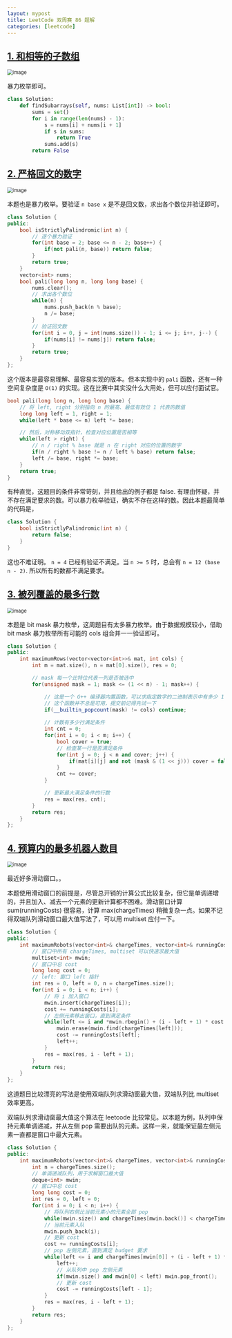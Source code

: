 ```yaml
---
layout: mypost
title: LeetCode 双周赛 86 题解
categories: [leetcode]
---
```


## [1. 和相等的子数组](https://leetcode.cn/problems/find-subarrays-with-equal-sum/)

<img src="../../posts/2022-leetcode/lc-bwk-86-p1.png" alt="image" style="zoom:80%;" />

暴力枚举即可。

```py
class Solution:
    def findSubarrays(self, nums: List[int]) -> bool:
        sums = set()
        for i in range(len(nums) - 1):
            s = nums[i] + nums[i + 1]
            if s in sums:
                return True
            sums.add(s)
        return False
```

## [2. 严格回文的数字](https://leetcode.cn/problems/strictly-palindromic-number/)

<img src="../../posts/2022-leetcode/lc-bwk-86-p2.png" alt="image" style="zoom:80%;" />

本题也是暴力枚举。要验证 `n base x` 是不是回文数，求出各个数位并验证即可。

```cpp
class Solution {
public:
    bool isStrictlyPalindromic(int n) {
        // 逐个暴力验证
        for(int base = 2; base <= n - 2; base++) {
            if(not pali(n, base)) return false;
        }
        return true;
    }
    vector<int> nums;
    bool pali(long long n, long long base) {
        nums.clear();
        // 求出各个数位
        while(n) {
            nums.push_back(n % base);
            n /= base;
        }
        // 验证回文数
        for(int i = 0, j = int(nums.size()) - 1; i <= j; i++, j--) {
            if(nums[i] != nums[j]) return false;
        }
        return true;
    }
};
```

这个版本是最容易理解、最容易实现的版本。但本实现中的 `pali` 函数，还有一种空间复杂度是 `O(1)` 的实现。这在比赛中其实没什么大用处，但可以应付面试官。

```cpp
bool pali(long long n, long long base) {
    // 将 left, right 分别指向 n 的最高、最低有效位 1 代表的数值
    long long left = 1, right = 1;
    while(left * base <= n) left *= base;

    // 然后，对称移动双指针，检查对应位置是否相等
    while(left > right) {
        // n / right % base 就是 n 在 right 对应的位置的数字
        if(n / right % base != n / left % base) return false;
        left /= base, right *= base;
    }
    return true;
}
```

有种直觉，这题目的条件非常苛刻，并且给出的例子都是 false. 有理由怀疑，并不存在满足要求的数。可以暴力枚举验证，确实不存在这样的数。因此本题最简单的代码是，

```cpp
class Solution {
    bool isStrictlyPalindromic(int n) {
        return false;
    }
}
```

这也不难证明。 `n = 4` 已经有验证不满足。当 `n >= 5` 时，总会有 `n = 12 (base n - 2)`. 所以所有的数都不满足要求。

## [3. 被列覆盖的最多行数](https://leetcode.cn/problems/maximum-rows-covered-by-columns/)

<img src="../../posts/2022-leetcode/lc-bwk-86-p3.png" alt="image" style="zoom:80%;" />

本题是 bit mask 暴力枚举，这周题目有太多暴力枚举。由于数据规模较小，借助 bit mask 暴力枚举所有可能的 cols 组合并一一验证即可。

```cpp
class Solution {
public:
    int maximumRows(vector<vector<int>>& mat, int cols) {
        int m = mat.size(), n = mat[0].size(), res = 0;

        // mask 每一个比特位代表一列是否被选中
        for(unsigned mask = 1; mask <= (1 << n) - 1; mask++) {

            // 这是一个 G++ 编译器内置函数，可以求指定数字的二进制表示中有多少 1
            // 这个函数并不总是可用，提交前记得先试一下
            if(__builtin_popcount(mask) != cols) continue;
            
            // 计数有多少行满足条件
            int cnt = 0;
            for(int i = 0; i < m; i++) {
                bool cover = true;
                // 检查某一行是否满足条件
                for(int j = 0; j < n and cover; j++) {
                    if(mat[i][j] and not (mask & (1 << j))) cover = false;
                }
                cnt += cover;
            }

            // 更新最大满足条件的行数
            res = max(res, cnt);
        }
        return res;
    }
};
```

## [4. 预算内的最多机器人数目](https://leetcode.cn/problems/maximum-number-of-robots-within-budget/)

<img src="../../posts/2022-leetcode/lc-bwk-86-p4.png" alt="image" style="zoom:80%;" />

最近好多滑动窗口。。

本题使用滑动窗口的前提是，尽管总开销的计算公式比较复杂，但它是单调递增的，并且加入、减去一个元素的更新计算都不困难。滑动窗口计算 sum(runningCosts) 很容易，计算 max(chargeTimes) 稍微复杂一点。如果不记得双端队列滑动窗口最大值写法了，可以用 multiset 应付一下。

```cpp
class Solution {
public:
    int maximumRobots(vector<int>& chargeTimes, vector<int>& runningCosts, long long budget) {
        // 窗口中所有 chargeTimes, multiset 可以快速求最大值
        multiset<int> mwin;
        // 窗口中总 cost
        long long cost = 0;
        // left: 窗口 left 指针
        int res = 0, left = 0, n = chargeTimes.size();
        for(int i = 0; i < n; i++) {
            // 将 i 加入窗口
            mwin.insert(chargeTimes[i]);
            cost += runningCosts[i];
            // 左侧元素移出窗口，直到满足条件
            while(left <= i and *mwin.rbegin() + (i - left + 1) * cost > budget) {
                mwin.erase(mwin.find(chargeTimes[left]));
                cost -= runningCosts[left];
                left++;
            }
            res = max(res, i - left + 1);
        }
        return res;
    }
};
```

这道题目比较漂亮的写法是使用双端队列求滑动窗最大值，双端队列比 multiset 效率更高。

双端队列求滑动窗最大值这个算法在 leetcode 比较常见。以本题为例，队列中保持元素单调递减，并从左侧 pop 需要出队的元素。这样一来，就能保证最左侧元素一直都是窗口中最大元素。

```cpp
class Solution {
public:
    int maximumRobots(vector<int>& chargeTimes, vector<int>& runningCosts, long long budget) {
        int n = chargeTimes.size();
        // 单调递减队列，用于求解窗口最大值
        deque<int> mwin;
        // 窗口中总 cost
        long long cost = 0;
        int res = 0, left = 0;
        for(int i = 0; i < n; i++) {
            // 将队列右侧比当前元素小的元素全部 pop
            while(mwin.size() and chargeTimes[mwin.back()] < chargeTimes[i]) { mwin.pop_back(); }
            // 当前元素入队
            mwin.push_back(i);
            // 更新 cost
            cost += runningCosts[i];
            // pop 左侧元素，直到满足 budget 要求
            while(left <= i and chargeTimes[mwin[0]] + (i - left + 1) * cost > budget) {
                left++;
                // 从队列中 pop 左侧元素
                if(mwin.size() and mwin[0] < left) mwin.pop_front();
                // 更新 cost
                cost -= runningCosts[left - 1];
            }
            res = max(res, i - left + 1);
        }
        return res;
    }
};
```